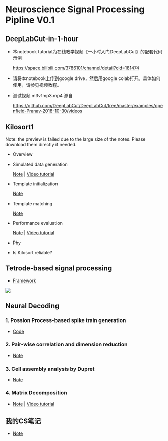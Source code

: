 # Neuroscience Signal Processing Pipline V0.1

## DeepLabCut-in-1-hour

- 本notebook tutorial为在线教学视频《一小时入门DeepLabCut》的配套代码示例
  
  https://space.bilibili.com/3786101/channel/detail?cid=181474
  
- 请将本notebook上传到google drive，然后用google colab打开。具体如何使用，请参见视频教程。

- 测试视频 m3v1mp3.mp4 源自

  https://github.com/DeepLabCut/DeepLabCut/tree/master/examples/openfield-Pranav-2018-10-30/videos


## Kilosort1
  Note: the preview is failed due to the large size of the notes. Please download them directly if needed.

- Overview

- Simulated data generation

  [Note](https://github.com/BrainOdyssey2050/Pipline/blob/main/make_eMouseData.m.pdf)  |  [Video tutorial](https://www.bilibili.com/video/BV19b4y1f7hw/)

- Template initialization

  [Note](https://sway.office.com/sHeWvdzA8oSOrExg?ref=Link)

- Template matching

  [Note](https://github.com/BrainOdyssey2050/Pipline/blob/main/KiloSort_MainOptimization.png)

- Performance evaluation

  [Note](https://github.com/BrainOdyssey2050/Pipline/blob/main/Benchmark_simulation.m.pdf)  |  [Video tutorial](https://www.bilibili.com/video/BV1Mq4y1E758)

- Phy

- Is Kilosort reliable?

## Tetrode-based signal processing
  - [Framework](https://github.com/BrainOdyssey2050/Pipline/blob/main/Neuralynx%20hardware%20and%20software%20processing.png) 

  ![](https://github.com/BrainOdyssey2050/Pipline/blob/main/neuralynx%20image%20show.png)

## Neural Decoding
### 1. Possion Process-based spike train generation

- [Code]()

### 2. Pair-wise correlation and dimension reduction

- [Note](https://github.com/BrainOdyssey2050/Pipline/blob/main/%5BResearch%5D%20Neuronal%20Corr%20and%20Dim%20Reduction.pptx)

### 3. Cell assembly analysis by Dupret

- [Note](https://github.com/BrainOdyssey2050/Pipline/blob/main/Cell%20assembly%20calculation%20.pdf) 

### 4. Matrix Decomposition

- [Note](https://github.com/BrainOdyssey2050/Pipline/blob/main/Matrix%20decomposition%20.pdf)  |  [Video tutorial](https://www.bilibili.com/video/BV1ov411V7S2/)

## 我的CS笔记

- [Note](https://github.com/BrainOdyssey2050/My-CS-Notes) 
